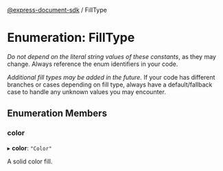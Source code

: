 [@express-document-sdk](../overview.md) / FillType

# Enumeration: FillType

<InlineAlert slots="text" variant="warning"/>

_Do not depend on the literal string values of these constants_, as they may change. Always reference the enum identifiers in your code.

<InlineAlert slots="text" variant="warning"/>

_Additional fill types may be added in the future._ If your code has different branches or cases depending on fill type,
always have a default/fallback case to handle any unknown values you may encounter.

## Enumeration Members

### color

▸ **color**: `"Color"`

A solid color fill.
